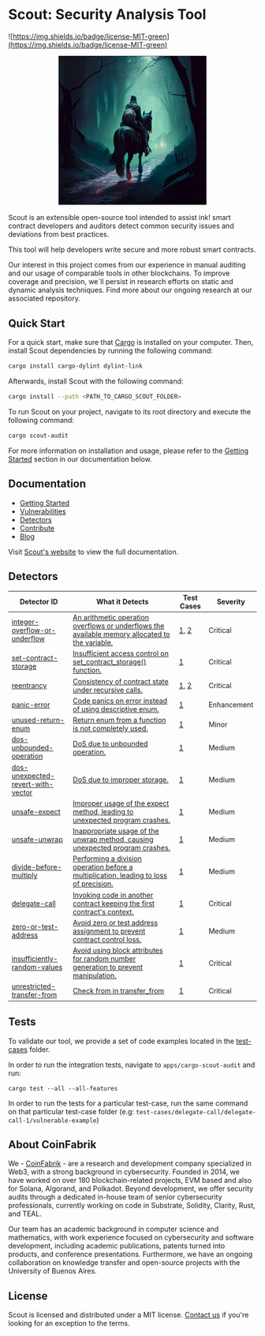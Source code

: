 # Scout: Security Analysis Tool

![https://img.shields.io/badge/license-MIT-green](https://img.shields.io/badge/license-MIT-green)

<p align="center">
  <img src="/assets/scout.png" alt="Scout in a Dark Forest" width="300" center  />
</p>


Scout is an extensible open-source tool intended to assist ink! smart contract developers and auditors detect common security issues and deviations from best practices.

This tool will help developers write secure and more robust smart contracts.

Our interest in this project comes from our experience in manual auditing and our usage of comparable tools in other blockchains.
To improve coverage and precision, we´ll persist in research efforts on static and dynamic analysis techniques. Find more about our ongoing research at our associated repository.

## Quick Start

For a quick start, make sure that [Cargo](https://doc.rust-lang.org/cargo/getting-started/installation.html) is installed on your computer. Then, install Scout dependencies by running the following command:

```bash
cargo install cargo-dylint dylint-link
```

Afterwards, install Scout with the following command:

```bash
cargo install --path <PATH_TO_CARGO_SCOUT_FOLDER>
```

To run Scout on your project, navigate to its root directory and execute the following command:

```bash
cargo scout-audit
```

For more information on installation and usage, please refer to the [Getting Started](https://coinfabrik.github.io/scout/docs/intro) section in our documentation below.

## Documentation

* [Getting Started](https://coinfabrik.github.io/scout/docs/intro)
* [Vulnerabilities](https://coinfabrik.github.io/scout/docs/vulnerabilities)
* [Detectors](https://coinfabrik.github.io/scout/docs/detectors)
* [Contribute](https://coinfabrik.github.io/scout/docs/contribute)
* [Blog](https://blog.coinfabrik.com/)


Visit [Scout's website](https://coinfabrik.github.io/scout/) to view the full documentation.


## Detectors


| Detector ID                                                                                                                                    | What it Detects                                                                                                                                                                                                                                     | Test Cases                                                                                                                                         | Severity      |
| ---------------------------------------------------------------------------------------------------------------------------------------------- | --------------------------------------------------------------------------------------------------------------------------------------------------------------------------------------------------------------------------------------------------- | -------------------------------------------------------------------------------------------------------------------------------------------------- | ------------- |
| [integer-overflow-or-underflow](https://coinfabrik.github.io/scout/docs/detectors/integer-overflow-or-underflow)         | [An arithmetic operation overflows or underflows the available memory allocated to the variable.](https://coinfabrik.github.io/scout/docs/vulnerabilities/integer-overflow-or-underflow)                                                                                     | [1](https://github.com/CoinFabrik/scout/tree/main/test-cases/integer-overflow-or-underflow/integer-overflow-or-underflow-1), [2](https://github.com/CoinFabrik/scout/tree/main/test-cases/integer-overflow-or-underflow/integer-overflow-or-underflow-2) | Critical      |
| [set-contract-storage](https://coinfabrik.github.io/scout/docs/detectors/set-contract-storage)                           | [Insufficient access control on set_contract_storage() function.](https://coinfabrik.github.io/scout/docs/vulnerabilities/set-contract-storage)                                                                                                                                 | [1](https://github.com/CoinFabrik/scout/tree/main/test-cases/set-contract-storage/set-contract-storage-1)                                                                                                                   | Critical      |
| [reentrancy](https://coinfabrik.github.io/scout/docs/detectors/reentrancy)                                             | [Consistency of contract state under recursive calls.](https://coinfabrik.github.io/scout/docs/vulnerabilities/reentrancy)                                                                                                                                                              | [1](https://github.com/CoinFabrik/scout/tree/main/test-cases/reentrancy/reentrancy-1), [2](https://github.com/CoinFabrik/scout/tree/main/test-cases/reentrancy/reentrancy-2)                                              | Critical      |
| [panic-error](https://coinfabrik.github.io/scout/docs/detectors/panic-error.md)                                           | [Code panics on error instead of using descriptive enum.](https://coinfabrik.github.io/scout/docs/vulnerabilities/panic-error.md)                                                                                                                                                         | [1](https://github.com/CoinFabrik/scout/tree/main/test-cases/panic-error/panic-error-1)                                                                                                                                   | Enhancement   |
| [unused-return-enum](https://coinfabrik.github.io/scout/docs/detectors/unused-return-enum)                             | [Return enum from a function is not completely used.](https://coinfabrik.github.io/scout/docs/vulnerabilities/unused-return-enum)                                                                                                                                                   | [1](https://github.com/CoinFabrik/scout/tree/main/test-cases/unused-return-enum/unused-return-enum-1)                                                                                                                       | Minor         |
| [dos-unbounded-operation](https://coinfabrik.github.io/scout/docs/detectors/dos-unbounded-operation)                     | [DoS due to unbounded operation.](https://github.com/CoinFabrik/scout/blob/main/docs/docs/vulnerabilities/6-dos-unbounded-operation)                                                                                                                                                                 | [1](https://github.com/CoinFabrik/scout/tree/main/test-cases/dos-unbounded-operation/dos-unbounded-operation-1)                                                                                                           | Medium        |
| [dos-unexpected-revert-with-vector](https://coinfabrik.github.io/scout/docs/detectors/dos-unexpected-revert-with-vector)   | [DoS due to improper storage.](https://coinfabrik.github.io/scout/docs/vulnerabilities/dos-unexpected-revert-with-vector)                                                                                                                                                           | [1](https://github.com/CoinFabrik/scout/tree/main/test-cases/dos-unexpected-revert-with-vector/dos-unexpected-revert-with-vector-1)                                                                                       | Medium        |
| [unsafe-expect](https://coinfabrik.github.io/scout/docs/detectors/unsafe-expect)                                         | [Improper usage of the expect method, leading to unexpected program crashes.](https://coinfabrik.github.io/scout/docs/vulnerabilities/unsafe-expect)                                                                                                                                | [1](https://github.com/CoinFabrik/scout/tree/main/test-cases/unsafe-expect/unsafe-expect-1)                                                                                                                               | Medium        |
| [unsafe-unwrap](https://coinfabrik.github.io/scout/docs/detectors/unsafe-unwrap)                                         | [Inappropriate usage of the unwrap method, causing unexpected program crashes.](https://coinfabrik.github.io/scout/docs/vulnerabilities/unsafe-unwrap)                                                                                                                                 | [1](https://github.com/CoinFabrik/scout/tree/main/test-cases/unsafe-unwrap/unsafe-unwrap-1)                                                                                                                               | Medium        |
| [divide-before-multiply](https://coinfabrik.github.io/scout/docs/detectors/divide-before-multiply)                      | [Performing a division operation before a multiplication, leading to loss of precision.](https://coinfabrik.github.io/scout/docs/vulnerabilities/divide-before-multiply)                                                                                                        | [1](https://github.com/CoinFabrik/scout/tree/main/test-cases/divide-before-multiply/divide-before-multiply-1)                                                                                                             | Medium        |
| [delegate-call](https://coinfabrik.github.io/scout/docs/detectors/delegate-call)                      | [Invoking code in another contract keeping the first contract's context.](https://coinfabrik.github.io/scout/docs/vulnerabilities/delegate-call)                                                                                                        | [1](https://github.com/CoinFabrik/scout/tree/main/test-cases/delegate-call/delegate-call-1)                                                                                                             | Critical        |
| [zero-or-test-address](https://coinfabrik.github.io/scout/docs/detectors/zero-or-test-address)                      | [Avoid zero or test address assignment to prevent contract control loss.](https://coinfabrik.github.io/scout/docs/vulnerabilities/zero-or-test-address)                                                                                                        | [1](https://github.com/CoinFabrik/scout/tree/main/test-cases/zero-or-test-address/zero-or-test-address-1)                                                                                                             | Medium        |
| [insufficiently-random-values](https://coinfabrik.github.io/scout/docs/detectors/insufficiently-random-values)                      | [Avoid using block attributes for random number generation to prevent manipulation.](https://coinfabrik.github.io/scout/docs/vulnerabilities/insufficiently-random-values)                                                                                                        | [1](https://github.com/CoinFabrik/scout/tree/main/test-cases/insufficiently-random-values/insufficiently-random-values-1)                                                                                                             | Critical        |
| [unrestricted-transfer-from](https://coinfabrik.github.io/scout/docs/detectors/unrestricted-transfer-from)                      | [Check from in transfer_from](https://coinfabrik.github.io/scout/docs/vulnerabilities/unrestricted-transfer-from)                                                                                                        | [1](https://github.com/CoinFabrik/scout/tree/main/test-cases/unrestricted-transfer-from/unrestricted-transfer-from-1)                                                                                                             | Critical        |



## Tests

To validate our tool, we provide a set of code examples located in the [test-cases](https://github.com/CoinFabrik/scout/tree/main/test-cases) folder.

In order to run the integration tests, navigate to `apps/cargo-scout-audit` and run:

```console
cargo test --all --all-features
```

In order to run the tests for a particular test-case, run the same command on that particular test-case folder (e.g: `test-cases/delegate-call/delegate-call-1/vulnerable-example`)


## About CoinFabrik

We - [CoinFabrik](https://www.coinfabrik.com/) - are a research and development company specialized in Web3, with a strong background in cybersecurity. Founded in 2014, we have worked on over 180 blockchain-related projects, EVM based and also for Solana, Algorand, and Polkadot. Beyond development, we offer security audits through a dedicated in-house team of senior cybersecurity professionals, currently working on code in Substrate, Solidity, Clarity, Rust, and TEAL.

Our team has an academic background in computer science and mathematics, with work experience focused on cybersecurity and software development, including academic publications, patents turned into products, and conference presentations. Furthermore, we have an ongoing collaboration on knowledge transfer and open-source projects with the University of Buenos Aires.

## License

Scout is licensed and distributed under a MIT license. [Contact us](https://www.coinfabrik.com/) if you're looking for an exception to the terms.
